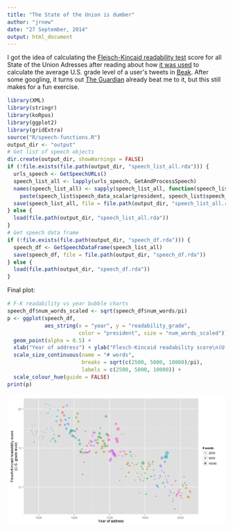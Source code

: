 ```yaml
---
title: "The State of the Union is dumber"
author: "jrnew"
date: "27 September, 2014"
output: html_document
---
```


I got the idea of calculating the [Fleisch-Kincaid readability test][fk-readability] score for all State of the Union Adresses after reading about how [it was used][beakblog] to calculate the average U.S. grade level of a user's tweets in [Beak][beak]. After some googling, it turns out [The Guardian][guardian] already beat me to it, but this still makes for a fun exercise.




```r
library(XML)
library(stringr)
library(koRpus)
library(ggplot2)
library(gridExtra)
source("R/speech-functions.R")
output_dir <- "output"
# Get list of speech objects
dir.create(output_dir, showWarnings = FALSE)
if (!file.exists(file.path(output_dir, "speech_list_all.rda"))) {
  urls_speech <- GetSpeechURLs()
  speech_list_all <- lapply(urls_speech, GetAndProcessSpeech)
  names(speech_list_all) <- sapply(speech_list_all, function(speech_list) 
    paste(speech_list$speech_data_scalar$president, speech_list$speech_data_scalar$year))
  save(speech_list_all, file = file.path(output_dir, "speech_list_all.rda"))
} else {
  load(file.path(output_dir, "speech_list_all.rda"))
}
# Get speech data frame
if (!file.exists(file.path(output_dir, "speech_df.rda"))) {
  speech_df <- GetSpeechDataFrame(speech_list_all)
  save(speech_df, file = file.path(output_dir, "speech_df.rda"))
} else {
  load(file.path(output_dir, "speech_df.rda"))
}
```

Final plot:

```r
# F-K readability vs year bubble charts
speech_df$num_words_scaled <- sqrt(speech_df$num_words/pi)
p <- ggplot(speech_df, 
            aes_string(x = "year", y = "readability_grade", 
                       color = "president", size = "num_words_scaled")) +
  geom_point(alpha = 0.5) +
  xlab("Year of address") + ylab("Flesch-Kincaid readability score\n(U.S. grade level)") + 
  scale_size_continuous(name = "# words", 
                        breaks = sqrt(c(2500, 5000, 10000)/pi), 
                        labels = c(2500, 5000, 10000)) + 
  scale_colour_hue(guide = FALSE)
print(p)
```

![plot of chunk plot](figure/plot.png) 

[beakblog]: https://medium.com/@johnnylin/going-from-nothing-to-product-hunt-in-4-hours-89cfb67977b3 "Johnny Lin"
[beak]: http://www.beakscore.com/ "Beak"
[fk-readability]: http://en.wikipedia.org/wiki/Flesch%E2%80%93Kincaid_readability_tests "Fleisch-Kincaid readability test"
[guardian]: http://www.theguardian.com/world/interactive/2013/feb/12/state-of-the-union-reading-level "The Guardian"

[Resources]: # (Resources: http://jason.bryer.org/posts/2012-12-10/Markdown_Jekyll_R_for_Blogging.html
http://joshualande.com/jekyll-github-pages-poole/
https://gist.github.com/jeromyanglim/2716336
https://github.com/adam-p/markdown-here/wiki/Markdown-Cheatsheet
https://help.github.com/articles/using-jekyll-with-pages
)
